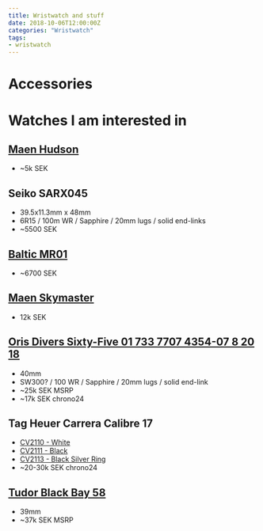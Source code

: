 ```yaml
---
title: Wristwatch and stuff
date: 2018-10-06T12:00:00Z
categories: "Wristwatch"
tags:
- wristwatch
---
```

# Accessories

# Watches I am interested in

## [Maen Hudson](https://www.maenwatches.com/collections/hudson-38-automatic/products/hudson-38-automatic-date-midnight-blue  )
* ~5k SEK

## Seiko SARX045
* 39.5x11.3mm x 48mm  
* 6R15 / 100m WR / Sapphire  / 20mm lugs / solid end-links  
* ~5500 SEK  

## [Baltic MR01](https://baltic-watches.com/en/products/mr01-silver)
* ~6700 SEK

## [Maen Skymaster](https://www.maenwatches.com/collections/skymaster/products/skymaster-38-panda?variant=40325206278331)
* 12k SEK

## [Oris Divers Sixty-Five 01 733 7707 4354-07 8 20 18](https://www.oris.ch/en/watch/oris-divers-sixty-five/01-733-7707-4354-07-8-20-18)
* 40mm  
* SW300? / 100 WR / Sapphire / 20mm lugs / solid end-link  
* ~25k SEK MSRP   
* ~17k SEK chrono24  

## Tag Heuer Carrera Calibre 17
* [CV2110 - White](https://www.google.com/search?q=cv2110)  
* [CV2111 - Black](https://www.google.com/search?q=cv2111)  
* [CV2113 - Black Silver Ring](https://www.google.com/search?q=cv2113)  
* ~20-30k SEK chrono24  

## [Tudor Black Bay 58](https://www.tudorwatch.com/watches/black-bay-fifty-eight/m79030n-0001#)
* 39mm  
* ~37k SEK MSRP  


